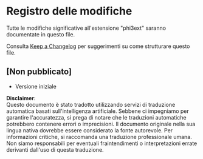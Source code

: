 # Registro delle modifiche

Tutte le modifiche significative all'estensione "phi3ext" saranno documentate in questo file.

Consulta [Keep a Changelog](http://keepachangelog.com/) per suggerimenti su come strutturare questo file.

## [Non pubblicato]

- Versione iniziale

**Disclaimer**:  
Questo documento è stato tradotto utilizzando servizi di traduzione automatica basati sull'intelligenza artificiale. Sebbene ci impegniamo per garantire l'accuratezza, si prega di notare che le traduzioni automatiche potrebbero contenere errori o imprecisioni. Il documento originale nella sua lingua nativa dovrebbe essere considerato la fonte autorevole. Per informazioni critiche, si raccomanda una traduzione professionale umana. Non siamo responsabili per eventuali fraintendimenti o interpretazioni errate derivanti dall'uso di questa traduzione.